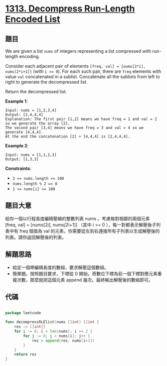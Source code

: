 # [1313. Decompress Run-Length Encoded List](https://leetcode.com/problems/decompress-run-length-encoded-list/)


## 題目

We are given a list `nums` of integers representing a list compressed with run-length encoding.

Consider each adjacent pair of elements `[freq, val] = [nums[2*i], nums[2*i+1]]` (with `i >= 0`). For each such pair, there are `freq` elements with value `val` concatenated in a sublist. Concatenate all the sublists from left to right to generate the decompressed list.

Return the decompressed list.

**Example 1**:

```
Input: nums = [1,2,3,4]
Output: [2,4,4,4]
Explanation: The first pair [1,2] means we have freq = 1 and val = 2 so we generate the array [2].
The second pair [3,4] means we have freq = 3 and val = 4 so we generate [4,4,4].
At the end the concatenation [2] + [4,4,4] is [2,4,4,4].
```

**Example 2**:

```
Input: nums = [1,1,2,3]
Output: [1,3,3]
```

**Constraints**:

- `2 <= nums.length <= 100`
- `nums.length % 2 == 0`
- `1 <= nums[i] <= 100`

## 題目大意

給你一個以行程長度編碼壓縮的整數列表 nums 。考慮每對相鄰的兩個元素 [freq, val] = [nums[2*i], nums[2*i+1]] （其中 i >= 0 ），每一對都表示解壓後子列表中有 freq 個值為 val 的元素，你需要從左到右連接所有子列表以生成解壓後的列表。請你返回解壓後的列表。

## 解題思路

- 給定一個帶編碼長度的數組，要求解壓這個數組。
- 簡單題。按照題目要求，下標從 0 開始，奇數位下標為前一個下標對應元素重複次數，那麼就把這個元素 append 幾次。最終輸出解壓後的數組即可。

## 代碼

```go

package leetcode

func decompressRLElist(nums []int) []int {
	res := []int{}
	for i := 0; i < len(nums); i += 2 {
		for j := 0; j < nums[i]; j++ {
			res = append(res, nums[i+1])
		}
	}
	return res
}

```